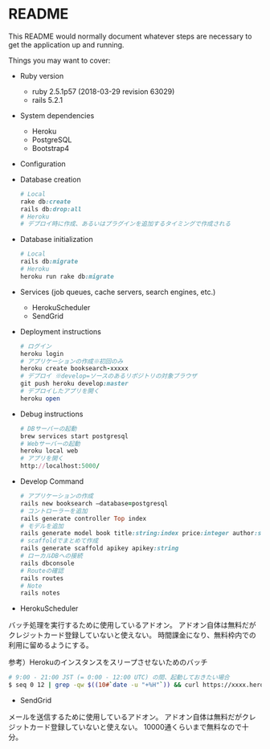 # README

This README would normally document whatever steps are necessary to get the
application up and running.

Things you may want to cover:

* Ruby version

  * ruby 2.5.1p57 (2018-03-29 revision 63029)
  * rails 5.2.1

* System dependencies

  * Heroku
  * PostgreSQL
  * Bootstrap4

* Configuration

* Database creation

  ``` ruby
  # Local
  rake db:create
  rails db:drop:all
  # Heroku
  # デプロイ時に作成、あるいはプラグインを追加するタイミングで作成される
  ```

* Database initialization

  ``` ruby
  # Local
  rails db:migrate
  # Heroku
  heroku run rake db:migrate
  ```

* Services (job queues, cache servers, search engines, etc.)

  * HerokuScheduler
  * SendGrid

* Deployment instructions

  ``` ruby
  # ログイン
  heroku login
  # アプリケーションの作成※初回のみ
  heroku create booksearch-xxxxx
  # デプロイ ※develop=ソースのあるリポジトリの対象ブラウザ
  git push heroku develop:master
  # デプロイしたアプリを開く
  heroku open
  ```

* Debug instructions

  ``` ruby
  # DBサーバーの起動
  brew services start postgresql
  # Webサーバーの起動
  heroku local web
  # アプリを開く
  http://localhost:5000/
  ```

* Develop Command

  ``` ruby
  # アプリケーションの作成
  rails new booksearch —database=postgresql
  # コントローラーを追加
  rails generate controller Top index
  # モデルを追加
  rails generate model book title:string:index price:integer author:string publisher:string isbn:string caption:string sales_date:string item_url:string largeimage_url:string
  # scaffoldでまとめて作成
  rails generate scaffold apikey apikey:string
  # ローカルDBへの接続
  rails dbconsole
  # Routeの確認
  rails routes
  # Note
  rails notes
  ```
* HerokuScheduler

バッチ処理を実行するために使用しているアドオン。
アドオン自体は無料だがクレジットカード登録していないと使えない。
時間課金になり、無料枠内での利用に留めるようにする。

参考）Herokuのインスタンスをスリープさせないためのバッチ
  ``` sh
  # 9:00 - 21:00 JST (= 0:00 - 12:00 UTC) の間、起動しておきたい場合
  $ seq 0 12 | grep -qw $((10#`date -u "+%H"`)) && curl https://xxxx.herokuapp.com > /dev/null 2>&1
  ```

* SendGrid

メールを送信するために使用しているアドオン。
アドオン自体は無料だがクレジットカード登録していないと使えない。
10000通くらいまで無料なので十分。
